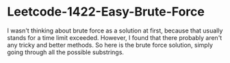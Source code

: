 # Leetcode-1422-Easy-Brute-Force
I wasn't thinking about brute force as a solution at first, because that usually stands for a time limit exceeded. However, I found that there probably aren't any tricky and better methods. So here is the brute force solution, simply going through all the possible substrings.
